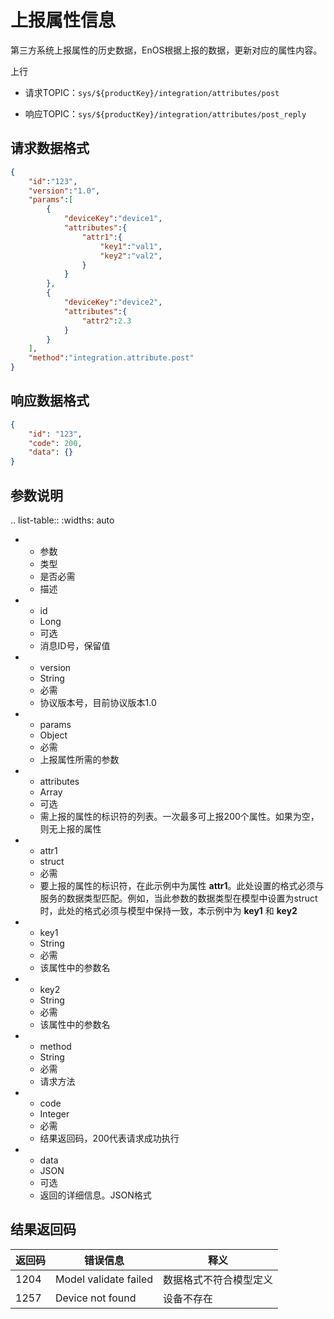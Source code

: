 # 上报属性信息

第三方系统上报属性的历史数据，EnOS根据上报的数据，更新对应的属性内容。

上行
- 请求TOPIC：`sys/${productKey}/integration/attributes/post`

- 响应TOPIC：`sys/${productKey}/integration/attributes/post_reply`

## 请求数据格式

```JSON
{
    "id":"123",
    "version":"1.0",
    "params":[
        {
            "deviceKey":"device1",
            "attributes":{
                "attr1":{
                    "key1":"val1",
                    "key2":"val2",
                }
            }
        },
        {
            "deviceKey":"device2",
            "attributes":{
                "attr2":2.3
            }
        }
    ],
    "method":"integration.attribute.post"
}
```

## 响应数据格式

```JSON
{
    "id": "123",
    "code": 200,
    "data": {}
}
```

## 参数说明

.. list-table::
   :widths: auto

   * - 参数
     - 类型
     - 是否必需
     - 描述
   * - id
     - Long
     - 可选
     - 消息ID号，保留值
   * - version
     - String
     - 必需
     - 协议版本号，目前协议版本1.0
   * - params
     - Object
     - 必需
     - 上报属性所需的参数
   * - attributes
     - Array
     - 可选
     - 需上报的属性的标识符的列表。一次最多可上报200个属性。如果为空，则无上报的属性<!--离线数据一个包最多上传200个属性吗？ -->
   * - attr1
     - struct
     - 必需
     - 要上报的属性的标识符，在此示例中为属性 **attr1**。此处设置的格式必须与服务的数据类型匹配。例如，当此参数的数据类型在模型中设置为struct时，此处的格式必须与模型中保持一致，本示例中为 **key1** 和 **key2** 
   * - key1
     - String
     - 必需
     - 该属性中的参数名
   * - key2
     - String
     - 必需
     - 该属性中的参数名
   * - method
     - String
     - 必需
     - 请求方法
   * - code
     - Integer
     - 必需
     - 结果返回码，200代表请求成功执行
   * - data
     - JSON
     - 可选
     - 返回的详细信息。JSON格式

## 结果返回码

| 返回码 | 错误信息 | 释义|
|---------|---------|---------|
| 1204 | Model validate failed | 数据格式不符合模型定义 |
| 1257 | Device not found | 设备不存在 |

<!--end-->
